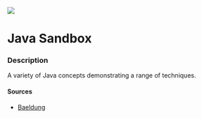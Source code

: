 ![](https://github.com/Lylio/image-repo/blob/master/logos/java.png?raw=true)
# Java Sandbox

### Description
A variety of Java concepts demonstrating a range of techniques.

#### Sources
- [Baeldung](https://www.baeldung.com)

